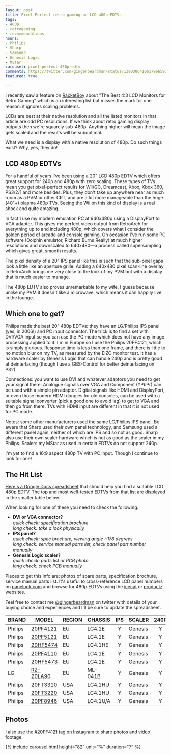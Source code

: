 ```yaml
---
layout: post
title: Pixel-Perfect retro gaming on LCD 480p EDTVs
tags:
- 480p
- retrogaming
- recommendations
nouns:
- Philips
- Sharp
- Samsung
- Genesis Logic
- MStar
carousel: pixel-perfect-480p-edtv
comments: https://twitter.com/gingerbeardman/status/1390306410617966592
featured: true

---
```

I recently saw a feature on [RacketBoy](https://www.racketboy.com/retro/the-best-43-square-lcd-monitors-for-retro-gaming-classic-pc-use) about "The Best 4:3 LCD Monitors for Retro Gaming" which is an interesting list but misses the mark for one reason: it ignores scaling problems.

LCDs are best at their native resolution and all the listed monitors in that article are odd PC resolutions. If we think about retro gaming display outputs then we're squarely sub-480p. Anything higher will mean the image gets scaled and the results will be suboptimal.

What we need is a display with a native resolution of 480p. Do such things exist? Why, yes, they do!

## LCD 480p EDTVs

For a handful of years I've been using a 20" LCD 480p EDTV which offers great support for 240p and 480p with zero scaling. These types of TVs mean you get pixel-perfect results for Wii/GC, Dreamcast, Xbox, Xbox 360, PS3/2/1 and more besides. Plus, they don't take up anywhere near as much room as a PVM or other CRT, and are a lot more manageable than the huge (40"+) plasma 480p TVs. Seeing the Wii on this kind of display is a real shock and quite amazing.

In fact I use my modern emulation PC at 640x480p using a DisplayPort to VGA adapter. This gives me perfect video output from RetroArch for everything up to and including 480p, which covers what I consider the golden period of arcade and console gaming. On occasion I've run some PC software (Dolphin emulator, Richard Burns Really) at much higher resolutions and downscaled to 640x480—a process called supersampling which gives great, smooth results.

The pixel density of a 20" IPS panel like this is such that the sub-pixel gaps look a little like an aperture grille. Adding a 640x480 pixel scan-line overlay in RetroArch brings me very close to the look of my PVM but with a display that is much easier to manage.

The 480p EDTV also proves unremarkable to my wife, I guess because unlike my PVM it doesn't like a microwave, which means it can happily live in the lounge.

## Which one to get?

Philips made the best 20" 480p EDTVs: they have an LG/Philips IPS panel (yes, in 2006!) and PC input connector. The trick is to find a set with DVI/VGA input so you can use the PC mode which does not have any image processing applied to it. I'm in Europe so I use the Philips 20PF4121, which is simply glorious. Response time is less than one frame, and there is little to no motion blur on my TV, as measured by the EIZO monitor test. It has a hardware scaler by Genesis Logic that can handle 240p and is pretty good at deinterlacing (though I use a GBS-Control for better deinterlacing on PS2).

Connections: you want to use DVI and whatever adaptors you need to get your signal there. Analogue signals over VGA and Component (YPbPr) can be used with a simple pin adaptor. Digital signals like HDMI and DisplayPort, or even those modern HDMI dongles for old consoles, can be used with a suitable signal converter (pick a good one to avoid lag) to get to VGA and then go from there. TVs with HDMI input are different in that it is not used for PC mode.

Notes: some other manufacturers used the same LG/Philips IPS panel. Be aware that Sharp used their own panel technology, and Samsung used a different panel again, neither of which are IPS and so not as good. Sharp also use their own scaler hardware which is not as good as the scaler in my Philips. Scalers my MStar as used in certain EDTVs do not support 240p.

I'm yet to find a 16:9 aspect 480p TV with PC input. Though I continue to look for one!

## The Hit List

[Here's a Google Docs spreadsheet](https://docs.google.com/spreadsheets/d/1HOEvXkjMTum_Vd1CJ0RrpvgH0a_Uo0zJc9RwUtfZVZ0/edit?usp=sharing) that should help you find a suitable LCD 480p EDTV. The top and most well-tested EDTVs from that list are displayed in the smaller table below.

When looking for one of these you need to check the following:

* **DVI or VGA connector?**<br>
  _quick check: specification brochure<br>
  long check: take a look physically_
* **IPS panel?**<br>
  _quick check: spec brochure, viewing angle \~178 degrees<br>
  long check: service manual parts list, check panel part number manually_
* **Genesis Logic scaler?**<br>
  _quick check: parts list or PCB photo<br>
  long check: check PCB manually_

Places to get this info are: photos of spare parts, specification brochure, service manual parts list. It's useful to cross-reference LCD panel numbers on [panelook.com](https://www.panelook.com/modelsearch.php?keyword=LC201V02) and browse for 480p EDTVs using the [icecat](https://www.google.com/search?q=%22640+x+480+pixels%22+tv+site%3Ahttps%3A%2F%2Ficecat.biz) or [productz](https://www.google.com/search?q=%22Resolution+640,480%22+tv+site%3Ahttps%3A%2F%2Fproductz.com) websites.

Feel free to contact me [@gingerbeardman](https://twitter.com/gingerbeardman) on twitter with details of your buying choice and experiences and I'll be sure to update the spreadsheet.

| BRAND | MODEL | REGION | CHASSIS | IPS | SCALER | 240P | INPUT | YEAR |
| --- | --- | --- | --- | :---: | --- | :---: | --- | --- |
| Philips | [20PF4121](https://www.philips.co.uk/c-p/20PF4121_05/4000-series-20-inch-lcd) | EU | LC4.1E | Y | Genesis | Y | DVI | 2006 |
| Philips | [20PF5121](https://www.philips.co.uk/c-p/20PF5121_01/5000-series-20-inch-lcd) | EU | LC4.1E | Y | Genesis | Y | DVI | 2006 |
| Philips | [20HF5474](https://www.philips.co.uk/c-p/20HF5474_10/20-inch-lcd) | EU | LC4.1HE | Y | Genesis | Y | DVI | 2006 |
| Philips | [20PF4110](https://www.philips.co.uk/c-p/20PF4110_01/20-inch-lcd) | EU | LC4.1E | Y | Genesis | Y | DVI | 2005 |
| Philips | [20HF5473](https://www.philips.co.uk/c-p/20HF5473_10/-) | EU | LC4.1E | Y | Genesis | Y | DVI | 2005 |
| LG | [RZ-20LA90](https://www.lg.com/uk/support/product/lg-RZ-20LA90) | EU | ML-041B | Y | Genesis | Y | VGA | 2005 |
| Philips | [20FT3310](https://www.usa.philips.com/c-p/20FT3310_37/-) | USA | LC4.1HU | Y | Genesis | Y | VGA | 2004 |
| Philips | [20FT3220](https://www.usa.philips.com/c-p/20FT3220_37/-) | USA | LC4.1HU | Y | Genesis | Y | VGA | 2004 |
| Philips | [20PF8946](https://www.usa.philips.com/c-p/20PF8946_37/51-cm-20-inch-lcd) | USA | LC4.1U/A | Y | Genesis | Y | VGA | 2004 |

## Photos

I also use the [#20PF4121 tag on Instagram](https://www.instagram.com/explore/tags/20pf4121/) to share photos and video footage.

{% include carousel.html height="82" unit="%" duration="7" %}